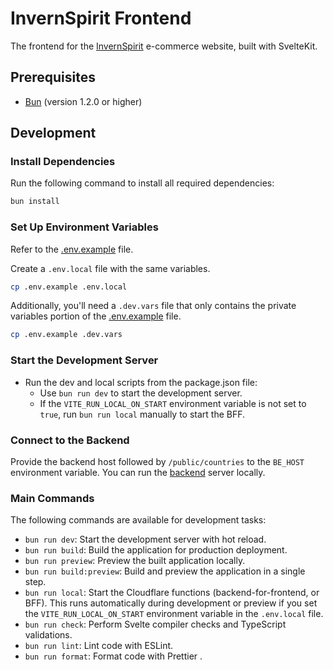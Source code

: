 # InvernSpirit Frontend

The frontend for the [InvernSpirit](https://www.invernspirit.com/) e-commerce website, built with SvelteKit.

## Prerequisites

- [Bun](https://bun.sh/) (version 1.2.0 or higher)

## Development

### Install Dependencies

Run the following command to install all required dependencies:

```bash
bun install
```

### Set Up Environment Variables

Refer to the [.env.example](.env.example) file.

Create a `.env.local` file with the same variables.
```bash
cp .env.example .env.local
```

Additionally, you'll need a `.dev.vars` file that only contains the private variables portion of the [.env.example](.env.example) file.
```bash
cp .env.example .dev.vars
```

### Start the Development Server

- Run the dev and local scripts from the package.json file:
  - Use `bun run dev` to start the development server.
  - If the `VITE_RUN_LOCAL_ON_START` environment variable is not set to `true`, run `bun run local` manually to start the BFF.

### Connect to the Backend

Provide the backend host followed by `/public/countries` to the `BE_HOST` environment variable. You can run the [backend](https://github.com/manuelfesantos/invern-be) server locally.

### Main Commands

The following commands are available for development tasks:

- `bun run dev`: Start the development server with hot reload.
- `bun run build`: Build the application for production deployment.
- `bun run preview`: Preview the built application locally.
- `bun run build:preview`: Build and preview the application in a single step.
- `bun run local`: Start the Cloudflare functions (backend-for-frontend, or BFF). This runs automatically during development or preview if you set the `VITE_RUN_LOCAL_ON_START` environment variable in the `.env.local` file.
- `bun run check`: Perform Svelte compiler checks and TypeScript validations.
- `bun run lint`: Lint code with ESLint.
- `bun run format`: Format code with Prettier .
